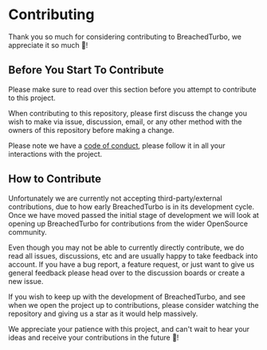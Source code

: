 # Contributing

Thank you so much for considering contributing to BreachedTurbo, we appreciate it so much 💜!

## Before You Start To Contribute

Please make sure to read over this section before you attempt to contribute to this project.

When contributing to this repository, please first discuss the change you wish to make via issue, discussion, email, or
any other method with the owners of this repository before making a change.

Please note we have a [code of conduct](CODE_OF_CONDUCT.md), please follow it in all your interactions with the project.

## How to Contribute

Unfortunately we are currently not accepting third-party/external contributions, due to how early BreachedTurbo is in
its development cycle. Once we have moved passed the initial stage of development we will look at opening up
BreachedTurbo for contributions from the wider OpenSource community.

Even though you may not be able to currently directly contribute, we do read all issues, discussions, etc and are
usually happy to take feedback into account. If you have a bug report, a feature request, or just want to give us
general feedback please head over to the discussion boards or create a new issue.

If you wish to keep up with the development of BreachedTurbo, and see when we open the project up to contributions,
please consider watching the repository and giving us a star as it would help massively.

We appreciate your patience with this project, and can't wait to hear your ideas and receive your contributions in the
future 💜!
